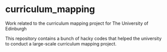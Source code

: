 # curriculum_mapping
Work related to the curriculum mapping project for The University of Edinburgh

This repository contains a bunch of hacky codes that helped the university to conduct a large-scale curriculum mapping project.



